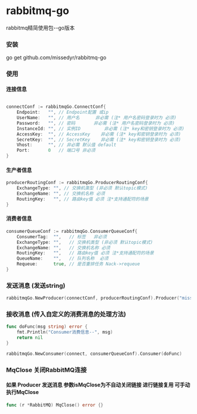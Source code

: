 # rabbitmq-go
rabbitmq精简使用包--go版本

### 安装

go get github.com/missedyr/rabbitmq-go

### 使用

#### 连接信息
```go

connectConf := rabbitmqGo.ConnectConf{
    Endpoint:   "", // Endpoint配置 或ip
    UserName:   "", // 用户名 		非必需 (注* 用户名密码登录时为 必须)
    Password:   "", // 密码 		非必需 (注* 用户名密码登录时为 必须)
    InstanceId: "", // 实例ID 		非必需 (注* key和密钥登录时为 必须)
    AccessKey:  "", // AccessKey	非必需 (注* key和密钥登录时为 必须)
    SecretKey:  "", // SecretKey	非必需 (注* key和密钥登录时为 必须)
    Vhost:      "", // 非必需 默认值 default
    Port:       0   // 端口号 非必须
}
```
#### 生产者信息
```go
producerRoutingConf := rabbitmqGo.ProducerRoutingConf{
    ExchangeType: "", // 交换机类型 (非必须 默认topic模式)
    ExchangeName: "", // 交换机名称 必须
    RoutingKey:   "", // 路由key值 必须 注*支持通配符的场景
}
```

#### 消费者信息
```go
consumerQueueConf := rabbitmqGo.ConsumerQueueConf{
    ConsumerTag:  "",   // 标签	非必须
    ExchangeType: "",   // 交换机类型 (非必须 默认topic模式)
    ExchangeName: "",   // 交换机名称 必须
    RoutingKey:   "",   // 路由key值 必须 注*支持通配符的场景
    QueueName:    "",   // 队列名称  必须
    Requeue:      true, // 是否重排任务 Nack->requeue
}
```

### 发送消息 (发送string)
```go
rabbitmqGo.NewProducer(connectConf, producerRoutingConf).Producer("miss-test", true)
```

### 接收消息 (传入自定义的消费消息的处理方法)
```go
func doFunc(msg string) error {
    fmt.Println("Consumer消费信息--", msg)
    return nil
}

rabbitmqGo.NewConsumer(connect, consumerQueueConf).Consumer(doFunc)
```

###  MqClose 关闭RabbitMQ连接
#### 如果 Producer 发送消息 参数isMqClose为不自动关闭链接 进行链接复用  可手动执行MqClose
```go
func (r *RabbitMQ) MqClose() error {}
```

